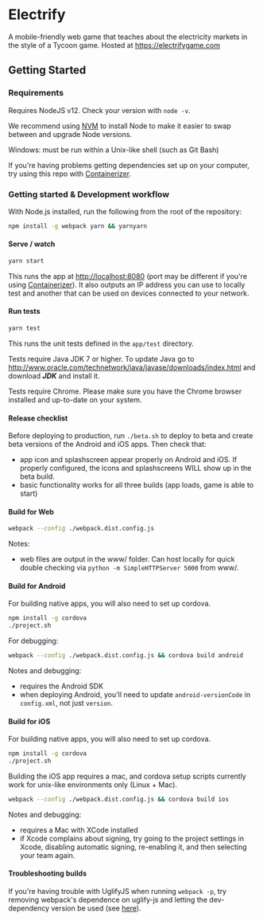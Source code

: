 # Electrify

A mobile-friendly web game that teaches about the electricity markets in the style of a Tycoon game. Hosted at https://electrifygame.com

## Getting Started

### Requirements

Requires NodeJS v12. Check your version with `node -v`.

We recommend using [NVM](https://github.com/creationix/nvm) to install Node to make it easier to swap between and upgrade Node versions.

Windows: must be run within a Unix-like shell (such as Git Bash)

If you're having problems getting dependencies set up on your computer, try using this repo with [Containerizer](https://github.com/Fabricate-IO/containerizer).

### Getting started & Development workflow

With Node.js installed, run the following from the root of the repository:

```sh
npm install -g webpack yarn && yarnyarn
```

#### Serve / watch

```sh
yarn start
```

This runs the app at [http://localhost:8080](http://localhost:8080) (port may be different if you're using [Containerizer](https://github.com/Fabricate-IO/containerizer)). It also outputs an IP address you can use to locally test and another that can be used on devices connected to your network.

#### Run tests

```sh
yarn test
```

This runs the unit tests defined in the `app/test` directory.

Tests require Java JDK 7 or higher. To update Java go to http://www.oracle.com/technetwork/java/javase/downloads/index.html and download ***JDK*** and install it.

Tests require Chrome. Please make sure you have the Chrome browser installed and up-to-date on your system.

#### Release checklist

Before deploying to production, run `./beta.sh` to deploy to beta and create beta versions of the Android and iOS apps. Then check that:

- app icon and splashscreen appear properly on Android and iOS. If properly configured, the icons and splashscreens WILL show up in the beta build.
- basic functionality works for all three builds (app loads, game is able to start)

#### Build for Web

```sh
webpack --config ./webpack.dist.config.js
```

Notes:
- web files are output in the www/ folder. Can host locally for quick double checking via `python -m SimpleHTTPServer 5000` from www/.

#### Build for Android

For building native apps, you will also need to set up cordova.

```sh
npm install -g cordova
./project.sh
```

For debugging:

```sh
webpack --config ./webpack.dist.config.js && cordova build android
```

Notes and debugging:

- requires the Android SDK
- when deploying Android, you'll need to update `android-versionCode` in `config.xml`, not just `version`.

#### Build for iOS

For building native apps, you will also need to set up cordova.

```sh
npm install -g cordova
./project.sh
```

Building the iOS app requires a mac, and cordova setup scripts currently work for unix-like environments only (Linux + Mac).

```sh
webpack --config ./webpack.dist.config.js && cordova build ios
```

Notes and debugging:

- requires a Mac with XCode installed
- if Xcode complains about signing, try going to the project settings in Xcode, disabling automatic signing, re-enabling it, and then selecting your team again.

#### Troubleshooting builds

If you're having trouble with UglifyJS when running `webpack -p`, try removing webpack's dependence on uglify-js and letting the dev-dependency version be used (see [here](https://github.com/mishoo/UglifyJS2/issues/448)).

